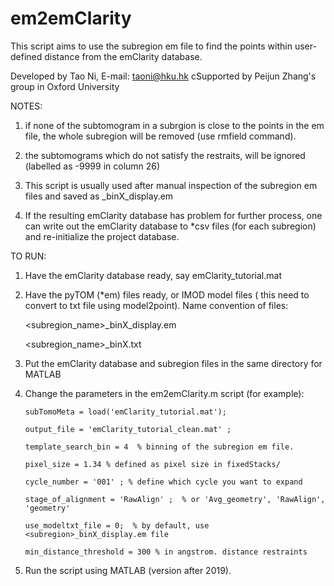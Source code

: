 # em2emClarity

This script aims to use the subregion em file to find the points within user-defined distance from the emClarity database.

Developed by Tao Ni, E-mail: taoni@hku.hk
cSupported by Peijun Zhang's group in Oxford University

NOTES:

1) if none of the  subtomogram in a subrgion is close to the points in the em file, the whole subregion will be removed (use rmfield command).

2) the subtomograms which do not satisfy the restraits, will be ignored (labelled as -9999 in column 26)

3) This script is usually used after manual inspection of the subregion em files and saved as <subregion>_binX_display.em
  
4) If the resulting emClarity database has problem for further process, one can write out the emClarity database to *csv files (for each subregion) and re-initialize the project database.

  
TO RUN:
  
1) Have the emClarity database ready, say emClarity_tutorial.mat

2) Have the pyTOM (*em) files ready, or IMOD model files ( this need to convert to txt file using model2point). Name convention of files:
  
     <subregion_name>_binX_display.em
    
     <subregion_name>_binX.txt
       
3) Put the emClarity database and subregion files in the same directory for MATLAB
       
4) Change the parameters in the em2emClarity.m script (for example):

       subTomoMeta = load('emClarity_tutorial.mat');
       
       output_file = 'emClarity_tutorial_clean.mat' ;
       
       template_search_bin = 4  % binning of the subregion em file.
       
       pixel_size = 1.34 % defined as pixel size in fixedStacks/
       
       cycle_number = '001' ; % define which cycle you want to expand
       
       stage_of_alignment = 'RawAlign' ;  % or 'Avg_geometry', 'RawAlign', 'geometry'
       
       use_modeltxt_file = 0;  % by default, use <subregion>_binX_display.em file
       
       min_distance_threshold = 300 % in angstrom. distance restraints
       
 5) Run the script using MATLAB (version after 2019).
      
